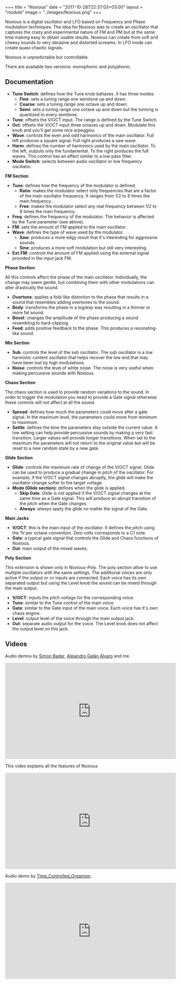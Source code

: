 +++
title = "Noxious"
date = "2017-10-28T22:37:03+03:00"
layout = "module"
image = "../images/Noxious.png"
+++

Noxious is a digital oscillator and LFO based on Frequency and Phase modulation techniques. The idea for Noxious was to create an oscillator that captures the crazy and experimental nature of FM and PM but at the same time making easy to obtain usable results. Noxious can create from soft and cheesy sounds to very abrasive and distorted screams. In LFO mode can create quasi-chaotic signals.

Noxious is unpredictable but controllable.

There are available two versions: monophonic and polyphonic.

## Documentation

- **Tune Switch**: defines how the Tune knob behaves. It has three modes:
   - **Fine**: sets a tuning range one semitone up and down.
   - **Coarse**: sets a tuning range one octave up and down.
   - **Semi**: sets a tuning range one octave up and down but the tunning is quantized to every semitone.
- **Tune**: offsets the V/OCT input. The range is defined by the Tune Switch.
- **Oct**: offsets the V/OCT input three octaves up and down. Modulate this knob and you'll get some nice arpeggios.
- **Wave**: controls the even and odd harmonics of the main oscillator. Full left produces a square signal. Full right produces a saw wave.
- **Harm**: defines the number of harmonics used by the main oscillator. To the left, outputs only the fundamental. To the right produces the full waves. This control has an effect similar to a low pass filter.
- **Mode Switch**: selects between audio oscillator or low frequency oscillator.

**FM Section**

- **Tune**: defines how the frequency of the modulator is defined.
   - **Ratio**: makes the modulator select only frequencies that are a factor of the main oscillator frequency. It ranges from 1/2 to 8 times the main frequency.
   - **Free**: makes the modulator select any real frequency between 1/2 to 8 times the main frequency.
- **Freq**: defines the frequency of the modulator. The behavior is affected by the Tune parameter (see above).
- **FM**: sets the amount of FM applied to the main oscillator.
- **Wave**: defines the type of wave used by the modulator.
   - **Saw**: produces a more edgy result that it's interesting for aggressive sounds.
   - **Sine**: produces a more soft modulation but still very interesting.
- **Ext.FM**: controls the amount of FM applied using the external signal provided in the input jack FM.

**Phase Section**

All this controls affect the phase of the main oscillator. Individually, the change may seem gentle, but combining them with other modulations can alter drastically the sound.

- **Overtone**: applies a fold-like distortion to the phase that results in a sound that resembles adding overtones to the sound.
- **Body**: transforms the phase in a log/exp way resulting in a thinner or more fat sound.
- **Boost**: changes the amplitude of the phase producing a sound resembling to hard-clipping.
- **Feed**: adds positive feedback to the phase. This produces a resonating-like sound.

**Mix Section**

- **Sub**: controls the level of the sub oscillator. The sub oscillator is a low harmonic content oscillator that helps recover the low end that may have been lost by high modulations.
- **Noise**: controls the level of white noise. The noise is very useful when making percussive sounds with Noxious.

**Chaos Section**

The chaos section is used to provide random variations to the sound. In order to trigger the modulation you need to provide a Gate signal otherwise these controls will not affect at all the sound.

- **Spread**: defines how much the parameters could move after a gate signal. In the maximum level, the parameters could move from minimum to maximum.
- **Settle**: defines the time the parameters stay outside the current value. A low setting can help provide percussive sounds by making a very fast transition. Larger values will provide longer transitions. When set to the maximum the parameters will not return to the original value but will be reset to a new random state by a new gate.

**Glide Section**

- **Glide**: controls the maximum rate of change of the V/OCT signal. Glide can be used to produce a gradual change in pitch of the oscillator. For example, if the V/OCT signal changes abruptly, the glide will make the oscillator change softer to the target voltage.
- **Mode (Glide section)**: defines when the glide is applied.
   - **Skip Gate**: Glide is not applied if the V/OCT signal changes at the same time as a Gate signal. This will produce an abrupt transition of the pitch when the Gate changes.
   - **Always**: always apply the glide no matter the signal of the Gate.

**Main Jacks**

- **V/OCT**: this is the main input of the oscillator. It defines the pitch using the 1V per octave convention. Zero volts corresponds to a C1 note.
- **Gate**: a typical gate signal that controls the Glide and Chaos functions of Noxious.
- **Out**: main output of the mixed waves.

**Poly Section**

This extension is shown only in Noxious-Poly. The poly section allow to use multiple oscillators with the same settings. The additional voices are only active if the output or cv inputs are connected. Each voice has its own separated output but using the Level knob the sound can be mixed through the main output.

- **V/OCT**: inputs the pitch voltage for the corresponding voice.
- **Tune**: similar to the Tune control of the main voice.
- **Gate**: similar to the Gate input of the main voice. Each voice has it's own chaos engine.
- **Level**: output level of the voice through the main output jack.
- **Out**: separate audio output for the voice. The Level knob does not affect the output level on this jack.

## Videos

Audio demos by [Simon Bader](https://www.instagram.com/circadiansound/), [Alejandro Galán Álvaro](https://www.youtube.com/user/AGalanKh/) and me.

<iframe width="560" height="315" src="https://www.youtube.com/embed/q6Ts9B0_EeY" frameborder="0" allow="autoplay; encrypted-media" allowfullscreen></iframe>


This video explains all the features of Noxious

<iframe width="560" height="315" src="https://www.youtube.com/embed/dteMrGhLTC0" frameborder="0" allow="autoplay; encrypted-media" allowfullscreen></iframe>


Audio demo by [Time_Controlled_Organism](https://www.youtube.com/channel/UCI215RjXT1zqgTIrsUJUhPA).

<iframe width="560" height="315" src="https://www.youtube.com/embed/VjDNTYmUo-4" frameborder="0" allow="autoplay; encrypted-media" allowfullscreen></iframe>


